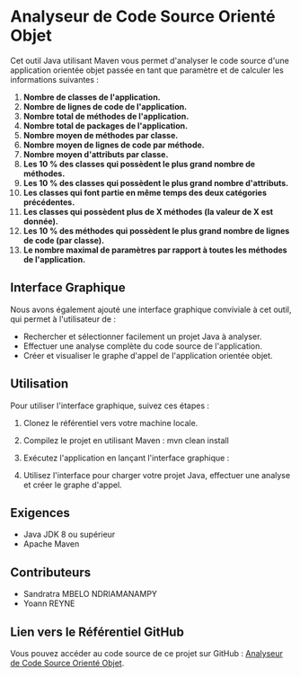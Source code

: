 # Analyseur de Code Source Orienté Objet

Cet outil Java utilisant Maven vous permet d'analyser le code source d'une application orientée objet passée en tant que paramètre et de calculer les informations suivantes :

1. **Nombre de classes de l'application.**
2. **Nombre de lignes de code de l'application.**
3. **Nombre total de méthodes de l'application.**
4. **Nombre total de packages de l'application.**
5. **Nombre moyen de méthodes par classe.**
6. **Nombre moyen de lignes de code par méthode.**
7. **Nombre moyen d'attributs par classe.**
8. **Les 10 % des classes qui possèdent le plus grand nombre de méthodes.**
9. **Les 10 % des classes qui possèdent le plus grand nombre d'attributs.**
10. **Les classes qui font partie en même temps des deux catégories précédentes.**
11. **Les classes qui possèdent plus de X méthodes (la valeur de X est donnée).**
12. **Les 10 % des méthodes qui possèdent le plus grand nombre de lignes de code (par classe).**
13. **Le nombre maximal de paramètres par rapport à toutes les méthodes de l'application.**

## Interface Graphique

Nous avons également ajouté une interface graphique conviviale à cet outil, qui permet à l'utilisateur de :

- Rechercher et sélectionner facilement un projet Java à analyser.
- Effectuer une analyse complète du code source de l'application.
- Créer et visualiser le graphe d'appel de l'application orientée objet.

## Utilisation

Pour utiliser l'interface graphique, suivez ces étapes :

1. Clonez le référentiel vers votre machine locale.

2. Compilez le projet en utilisant Maven :
  mvn clean install
3. Exécutez l'application en lançant l'interface graphique :
4. Utilisez l'interface pour charger votre projet Java, effectuer une analyse et créer le graphe d'appel.

## Exigences

- Java JDK 8 ou supérieur
- Apache Maven

## Contributeurs

- Sandratra MBELO NDRIAMANAMPY
- Yoann REYNE

## Lien vers le Référentiel GitHub

Vous pouvez accéder au code source de ce projet sur GitHub : [Analyseur de Code Source Orienté Objet](https://github.com/Daipivo/evolution_logiciels/tree/main/TP1/tp1.ast).
